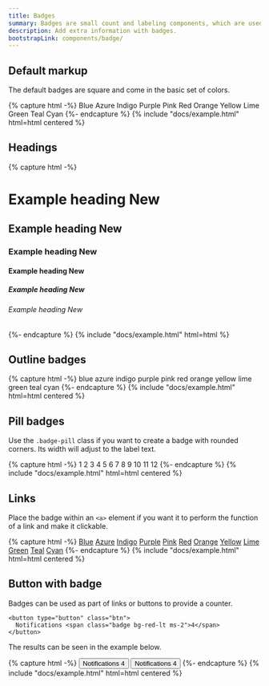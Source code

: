 ```yaml
---
title: Badges
summary: Badges are small count and labeling components, which are used to add extra information to an interface element. You can use them to draw users' attention to a new element, notify about unread messages or provide any kind of additional info.
description: Add extra information with badges.
bootstrapLink: components/badge/
---
```


## Default markup

The default badges are square and come in the basic set of colors.

{% capture html -%}
<span class="badge bg-blue-lt">Blue</span>
<span class="badge bg-azure-lt">Azure</span>
<span class="badge bg-indigo-lt">Indigo</span>
<span class="badge bg-purple-lt">Purple</span>
<span class="badge bg-pink-lt">Pink</span>
<span class="badge bg-red-lt">Red</span>
<span class="badge bg-orange-lt">Orange</span>
<span class="badge bg-yellow-lt">Yellow</span>
<span class="badge bg-lime-lt">Lime</span>
<span class="badge bg-green-lt">Green</span>
<span class="badge bg-teal-lt">Teal</span>
<span class="badge bg-cyan-lt">Cyan</span>
{%- endcapture %}
{% include "docs/example.html" html=html centered %}

## Headings

{% capture html -%}
<h1>Example heading <span class="badge">New</span></h1>
<h2>Example heading <span class="badge">New</span></h2>
<h3>Example heading <span class="badge">New</span></h3>
<h4>Example heading <span class="badge">New</span></h4>
<h5>Example heading <span class="badge">New</span></h5>
<h6>Example heading <span class="badge">New</span></h6>
{%- endcapture %}
{% include "docs/example.html" html=html %}

## Outline badges



{% capture html -%}
<span class="badge badge-outline text-blue">blue</span>
<span class="badge badge-outline text-azure">azure</span>
<span class="badge badge-outline text-indigo">indigo</span>
<span class="badge badge-outline text-purple">purple</span>
<span class="badge badge-outline text-pink">pink</span>
<span class="badge badge-outline text-red">red</span>
<span class="badge badge-outline text-orange">orange</span>
<span class="badge badge-outline text-yellow">yellow</span>
<span class="badge badge-outline text-lime">lime</span>
<span class="badge badge-outline text-green">green</span>
<span class="badge badge-outline text-teal">teal</span>
<span class="badge badge-outline text-cyan">cyan</span>
{%- endcapture %}
{% include "docs/example.html" html=html centered %}

## Pill badges

Use the `.badge-pill` class if you want to create a badge with rounded corners. Its width will adjust to the label text.

{% capture html -%}
<span class="badge badge-pill bg-blue-lt">1</span>
<span class="badge badge-pill bg-azure-lt">2</span>
<span class="badge badge-pill bg-indigo-lt">3</span>
<span class="badge badge-pill bg-purple-lt">4</span>
<span class="badge badge-pill bg-pink-lt">5</span>
<span class="badge badge-pill bg-red-lt">6</span>
<span class="badge badge-pill bg-orange-lt">7</span>
<span class="badge badge-pill bg-yellow-lt">8</span>
<span class="badge badge-pill bg-lime-lt">9</span>
<span class="badge badge-pill bg-green-lt">10</span>
<span class="badge badge-pill bg-teal-lt">11</span>
<span class="badge badge-pill bg-cyan-lt">12</span>
{%- endcapture %}
{% include "docs/example.html" html=html centered %}

## Links

Place the badge within an `<a>` element if you want it to perform the function of a link and make it clickable.

{% capture html -%}
<a href="#" class="badge bg-blue-lt">Blue</a>
<a href="#" class="badge bg-azure-lt">Azure</a>
<a href="#" class="badge bg-indigo-lt">Indigo</a>
<a href="#" class="badge bg-purple-lt">Purple</a>
<a href="#" class="badge bg-pink-lt">Pink</a>
<a href="#" class="badge bg-red-lt">Red</a>
<a href="#" class="badge bg-orange-lt">Orange</a>
<a href="#" class="badge bg-yellow-lt">Yellow</a>
<a href="#" class="badge bg-lime-lt">Lime</a>
<a href="#" class="badge bg-green-lt">Green</a>
<a href="#" class="badge bg-teal-lt">Teal</a>
<a href="#" class="badge bg-cyan-lt">Cyan</a>
{%- endcapture %}
{% include "docs/example.html" html=html centered %}

## Button with badge

Badges can be used as part of links or buttons to provide a counter.

```
<button type="button" class="btn">
  Notifications <span class="badge bg-red-lt ms-2">4</span>
</button>
```

The results can be seen in the example below.

{% capture html -%}
<button type="button" class="btn">Notifications <span class="badge bg-red-lt ms-2">4</span></button>
<button type="button" class="btn">
  Notifications <span class="badge bg-green-lt ms-2">4</span>
</button>
{%- endcapture %}
{% include "docs/example.html" html=html centered %}
